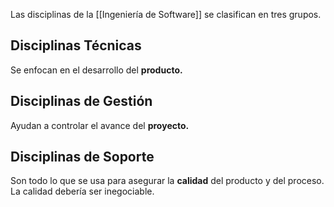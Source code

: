 Las disciplinas de la [[Ingeniería de Software]] se clasifican en tres grupos.

## Disciplinas Técnicas

Se enfocan en el desarrollo del **producto.**

## Disciplinas de Gestión

Ayudan a controlar el avance del **proyecto.**

## Disciplinas de Soporte

Son todo lo que se usa para asegurar la **calidad** del producto y del proceso. La calidad debería ser inegociable.

